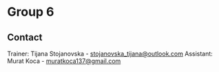 # Group 6

## Contact

Trainer: Tijana Stojanovska - stojanovska_tijana@outlook.com
Assistant: Murat Koca - muratkoca137@gmail.com
